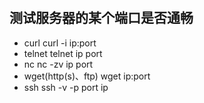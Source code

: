 #

## 测试服务器的某个端口是否通畅
- curl
curl -i ip:port
- telnet
telnet ip port
- nc
nc -zv ip port
- wget(http(s)、ftp)
wget ip:port
- ssh
ssh -v -p port  ip
